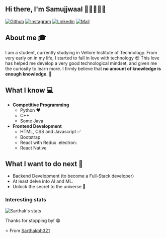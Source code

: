 ## Hi there, I'm Samujjwaal 👋🏼👨🏻‍💻
[![Github](https://img.shields.io/github/followers/srihernogo?label=Follow&style=social)](https://github.com/srihernogo)
[![Instagram](https://img.shields.io/badge/-@bayusrihernogo-red?style=flat-square&logo=instagram&logoColor=white&link=https://www.instagram.com/bayusrihernogo/)](https://www.instagram.com/bayusrihernogo/)
[![Linkedin](https://img.shields.io/badge/-Bayusrihernogo-blue?style=flat-square&logo=linkedin&logoColor=white&link=https://www.linkedin.com/in/bayusrihernogo/)](https://www.linkedin.com/in/bayusrihernogo/)
[![Mail](https://img.shields.io/badge/-sarthakbh321@gmail.com-gray?style=flat-square&logo=gmail&logoColor=red&link=https://www.linkedin.com/in/sarthak-bharadwaj-8552b5110/)](mailto:sarthakbh321@gmail.com)

## About me :mortar_board:
I am a student, currently studying in Vellore Institute of Technology. From very early on in my life, I started to fall in love with technology 😍 This love has helped me develop a very good technological mindset, and given me the curiosity to learn more. I firmly believe that **no amount of knowledge is enough knowledge**. 🧠

## What I know :computer:
- **Competitive Programming**
	- Python ❤️
	- C++
	- Some Java
- **Frontend Development**
	- HTML, CSS and Javascript :white_check_mark:
	- Bootstrap
	- React with Redux :electron:
	- React Native

## What I want to do next :thinking:
- Backend Development (to become a Full-Stack developer)
- At least delve into AI and ML.
- Unlock the secret to the universe :rofl:

### Interesting stats

![Sarthak's stats](https://github-readme-stats.vercel.app/api?username=sarthakbh321&show_icons=true)

Thanks for stopping by! 😁


⭐️ From [Sarthakbh321](https://github.com/Sarthakbh321)
